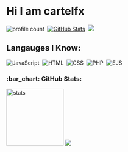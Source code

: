 # Hi I am cartelfx
![profile count](https://komarev.com/ghpvc/?username=cartelfx&color=blue)&nbsp;
[![GitHub Stats](https://img.shields.io/github/followers/cartelfx?label=follow&style=social)](https://github.com/cartelfx)&nbsp;
<a href="https://instagram.com/cartelfxc02"><img src="https://img.shields.io/badge/@cartelfx-E4405F?style=flat&logo=Instagram&logoColor=white"/></a> &nbsp;

## Langauges I Know:
![JavaScript](https://img.shields.io/badge/-JavaScript-05122A?style=flat&logo=javascript)&nbsp;
![HTML](https://img.shields.io/badge/-HTML-05122A?style=flat&logo=HTML5)&nbsp;
![CSS](https://img.shields.io/badge/-CSS-05122A?style=flat&logo=CSS3)&nbsp;
![PHP](https://img.shields.io/badge/-PHP-05122A?style=flat&logo=PHP)&nbsp;
![EJS](https://img.shields.io/badge/-ejs-05122A?style=flat&logo=EJS&logoColor=007ACC)&nbsp;

<h3 align="left">:bar_chart: GitHub Stats:</h3>
<p align="left">
   <img src="https://github-readme-stats.vercel.app/api?username=cartelfx&count_private=true&show_icons=true&theme=dark&hide_border=true" width="%100" height="150px" alt="stats" />
<img src="https://github-profile-trophy.vercel.app/?username=cartelfx&theme=radical" />
</p>

